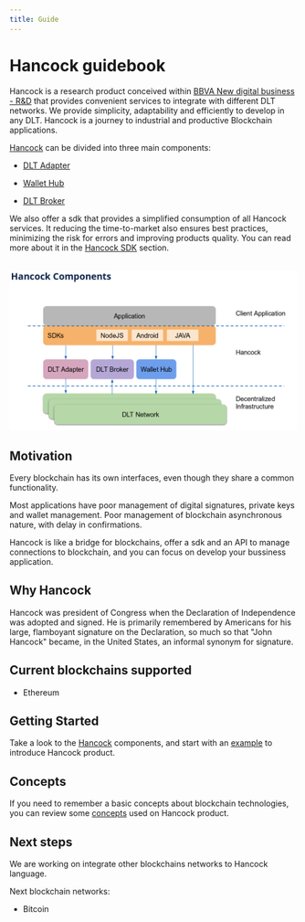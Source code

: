 ```yaml
---
title: Guide
---
```


# Hancock guidebook 

Hancock is a research product conceived within <a href="https://www.bbva.com/ndb/es/">BBVA New digital business - R&D</a> that provides convenient services to integrate with different DLT networks. We provide simplicity, adaptability and efficiently to develop in any DLT. Hancock is a journey to industrial and productive Blockchain applications. 

[Hancock](./getting-started/) can be divided into three main components:

- [DLT Adapter](./dlt-adapter/) 

- [Wallet Hub](./wallet-hub/) 

- [DLT Broker](./dlt-broker/) 

We also offer a sdk that provides a simplified consumption of all Hancock services. It reducing the time-to-market also ensures best practices, minimizing the risk for errors and improving products quality. You can read more about it in the [Hancock SDK](./sdk/) section.

<img style="display: block; margin: 2rem auto" alt="hancock commponents"  src="../img/hancock_commponent.png">

## Motivation

Every blockchain has its own interfaces, even though they share a common functionality. 

Most applications have poor management of digital signatures, private keys and wallet management. Poor management of blockchain asynchronous nature, with delay in confirmations.

Hancock is like a bridge for blockchains, offer a sdk and an API to manage connections to blockchain, and you can focus on develop your bussiness application.

## Why Hancock

Hancock was president of Congress when the Declaration of Independence was adopted and signed. He is primarily remembered by Americans for his large, flamboyant signature on the Declaration, so much so that "John Hancock" became, in the United States, an informal synonym for signature.

## Current blockchains supported

 - Ethereum

## Getting Started

Take a look to the [Hancock](./getting-started/) components, and start with an [example](./getting-started/#basic-example) to introduce Hancock product.

## Concepts

If you need to remember a basic concepts about blockchain technologies, you can review some [concepts](./getting-started/Concept/) used on Hancock product.

## Next steps

We are working on integrate other blockchains networks to Hancock language. 

Next blockchain networks:
 - Bitcoin